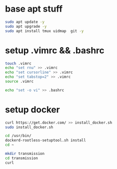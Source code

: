 # base apt stuff

```bash
sudo apt update -y
sudo apt upgrade -y
sudo apt install tmux uidmap  git -y
```

# setup .vimrc && .bashrc
```bash
touch .vimrc
echo "set rnu" >> .vimrc
echo "set cursorline" >> .vimrc
echo "set tabstop=2" >> .vimrc
source .vimrc

echo "set -o vi" >> .bashrc
```


# setup docker

```bash
curl https://get.docker.com/ >> install_docker.sh
sudo install_docker.sh

cd /usr/bin/
dockerd-rootless-setuptool.sh install
cd ~

mkdir transmission
cd transmission
curl
```

